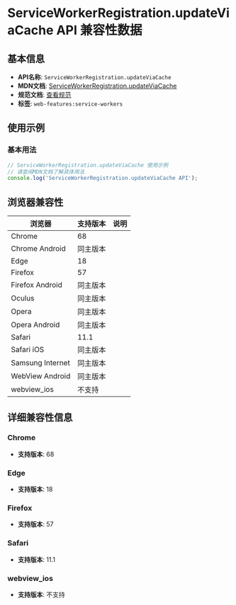 # ServiceWorkerRegistration.updateViaCache API 兼容性数据

## 基本信息

- **API名称**: `ServiceWorkerRegistration.updateViaCache`
- **MDN文档**: [ServiceWorkerRegistration.updateViaCache](https://developer.mozilla.org/docs/Web/API/ServiceWorkerRegistration/updateViaCache)
- **规范文档**: [查看规范](https://w3c.github.io/ServiceWorker/#service-worker-registration-updateviacache)
- **标签**: `web-features:service-workers`

## 使用示例

### 基本用法

```javascript
// ServiceWorkerRegistration.updateViaCache 使用示例
// 请查阅MDN文档了解具体用法
console.log('ServiceWorkerRegistration.updateViaCache API');
```

## 浏览器兼容性

| 浏览器 | 支持版本 | 说明 |
|--------|----------|------|
| Chrome | 68 |  |
| Chrome Android | 同主版本 |  |
| Edge | 18 |  |
| Firefox | 57 |  |
| Firefox Android | 同主版本 |  |
| Oculus | 同主版本 |  |
| Opera | 同主版本 |  |
| Opera Android | 同主版本 |  |
| Safari | 11.1 |  |
| Safari iOS | 同主版本 |  |
| Samsung Internet | 同主版本 |  |
| WebView Android | 同主版本 |  |
| webview_ios | 不支持 |  |

## 详细兼容性信息

### Chrome

- **支持版本**: 68

### Edge

- **支持版本**: 18

### Firefox

- **支持版本**: 57

### Safari

- **支持版本**: 11.1

### webview_ios

- **支持版本**: 不支持

